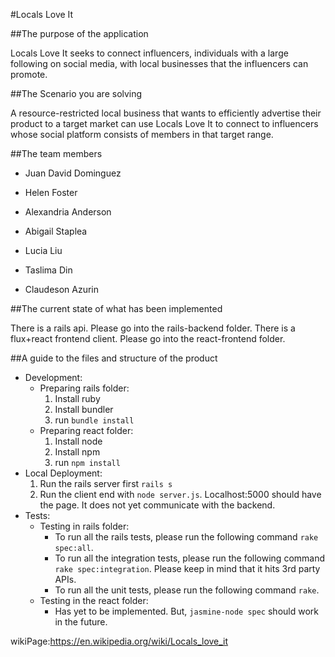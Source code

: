 #Locals Love It

##The purpose of the application

Locals Love It seeks to connect influencers, individuals with a large following on social media, with local businesses that the influencers can promote.



##The Scenario you are solving

A resource-restricted local business that wants to efficiently advertise their product to a target market can use Locals Love It to connect to influencers whose  social platform consists of members in that target range. 



##The team members

* Juan David Dominguez

* Helen Foster 

* Alexandria Anderson

* Abigail Staplea

* Lucia Liu

* Taslima Din

* Claudeson Azurin

##The current state of what has been implemented

There is a rails api. Please go into the rails-backend folder.
There is a flux+react frontend client. Please go into the react-frontend folder.

##A guide to the files and structure of the product
* Development:
  * Preparing rails folder:
    1. Install ruby
    1. Install bundler
    1. run `bundle install`
  * Preparing react folder:
    1. Install node
    1. Install npm
    1. run `npm install`
* Local Deployment:
  1. Run the rails server first `rails s`
  1. Run the client end with `node server.js`. Localhost:5000 should have the page. It does not yet communicate with the backend. 
* Tests:
  * Testing in rails folder:
    * To run all the rails tests, please run the following command `rake spec:all`.
    * To run all the integration tests, please run the following command `rake spec:integration`. Please keep in mind that it hits 3rd party APIs.
    * To run all the unit tests, please run the following command `rake`.
  * Testing in the react folder:
    * Has yet to be implemented. But, `jasmine-node spec` should work in the future.

wikiPage:https://en.wikipedia.org/wiki/Locals_love_it
